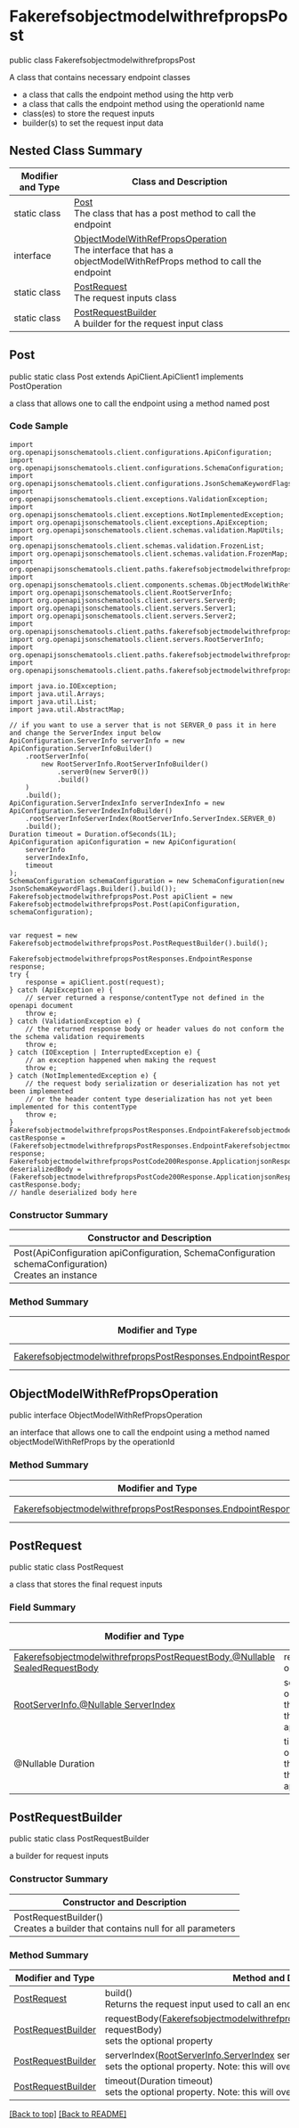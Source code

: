 # FakerefsobjectmodelwithrefpropsPost

public class FakerefsobjectmodelwithrefpropsPost

A class that contains necessary endpoint classes
- a class that calls the endpoint method using the http verb
- a class that calls the endpoint method using the operationId name
- class(es) to store the request inputs
- builder(s) to set the request input data

## Nested Class Summary
| Modifier and Type | Class and Description |
| ----------------- | --------------------- |
| static class | [Post](#post)<br>The class that has a post method to call the endpoint |
| interface | [ObjectModelWithRefPropsOperation](#objectmodelwithrefpropsoperation)<br>The interface that has a objectModelWithRefProps method to call the endpoint |
| static class | [PostRequest](#postrequest)<br>The request inputs class |
| static class | [PostRequestBuilder](#postrequestbuilder)<br>A builder for the request input class |

## Post
public static class Post extends ApiClient.ApiClient1 implements PostOperation<br>

a class that allows one to call the endpoint using a method named post

### Code Sample
```
import org.openapijsonschematools.client.configurations.ApiConfiguration;
import org.openapijsonschematools.client.configurations.SchemaConfiguration;
import org.openapijsonschematools.client.configurations.JsonSchemaKeywordFlags;
import org.openapijsonschematools.client.exceptions.ValidationException;
import org.openapijsonschematools.client.exceptions.NotImplementedException;
import org.openapijsonschematools.client.exceptions.ApiException;
import org.openapijsonschematools.client.schemas.validation.MapUtils;
import org.openapijsonschematools.client.schemas.validation.FrozenList;
import org.openapijsonschematools.client.schemas.validation.FrozenMap;
import org.openapijsonschematools.client.paths.fakerefsobjectmodelwithrefprops.post.FakerefsobjectmodelwithrefpropsPostRequestBody;
import org.openapijsonschematools.client.components.schemas.ObjectModelWithRefProps;
import org.openapijsonschematools.client.RootServerInfo;
import org.openapijsonschematools.client.servers.Server0;
import org.openapijsonschematools.client.servers.Server1;
import org.openapijsonschematools.client.servers.Server2;
import org.openapijsonschematools.client.paths.fakerefsobjectmodelwithrefprops.post.responses.FakerefsobjectmodelwithrefpropsPostCode200Response;
import org.openapijsonschematools.client.servers.RootServerInfo;
import org.openapijsonschematools.client.paths.fakerefsobjectmodelwithrefprops.FakerefsobjectmodelwithrefpropsPost;
import org.openapijsonschematools.client.paths.fakerefsobjectmodelwithrefprops.post.FakerefsobjectmodelwithrefpropsPostResponses;

import java.io.IOException;
import java.util.Arrays;
import java.util.List;
import java.util.AbstractMap;

// if you want to use a server that is not SERVER_0 pass it in here and change the ServerIndex input below
ApiConfiguration.ServerInfo serverInfo = new ApiConfiguration.ServerInfoBuilder()
    .rootServerInfo(
        new RootServerInfo.RootServerInfoBuilder()
            .server0(new Server0())
            .build()
    )
    .build();
ApiConfiguration.ServerIndexInfo serverIndexInfo = new ApiConfiguration.ServerIndexInfoBuilder()
    .rootServerInfoServerIndex(RootServerInfo.ServerIndex.SERVER_0)
    .build();
Duration timeout = Duration.ofSeconds(1L);
ApiConfiguration apiConfiguration = new ApiConfiguration(
    serverInfo
    serverIndexInfo,
    timeout
);
SchemaConfiguration schemaConfiguration = new SchemaConfiguration(new JsonSchemaKeywordFlags.Builder().build());
FakerefsobjectmodelwithrefpropsPost.Post apiClient = new FakerefsobjectmodelwithrefpropsPost.Post(apiConfiguration, schemaConfiguration);


var request = new FakerefsobjectmodelwithrefpropsPost.PostRequestBuilder().build();

FakerefsobjectmodelwithrefpropsPostResponses.EndpointResponse response;
try {
    response = apiClient.post(request);
} catch (ApiException e) {
    // server returned a response/contentType not defined in the openapi document
    throw e;
} catch (ValidationException e) {
    // the returned response body or header values do not conform the the schema validation requirements
    throw e;
} catch (IOException | InterruptedException e) {
    // an exception happened when making the request
    throw e;
} catch (NotImplementedException e) {
    // the request body serialization or deserialization has not yet been implemented
    // or the header content type deserialization has not yet been implemented for this contentType
    throw e;
}
FakerefsobjectmodelwithrefpropsPostResponses.EndpointFakerefsobjectmodelwithrefpropsPostCode200Response castResponse = (FakerefsobjectmodelwithrefpropsPostResponses.EndpointFakerefsobjectmodelwithrefpropsPostCode200Response) response;
FakerefsobjectmodelwithrefpropsPostCode200Response.ApplicationjsonResponseBody deserializedBody = (FakerefsobjectmodelwithrefpropsPostCode200Response.ApplicationjsonResponseBody) castResponse.body;
// handle deserialized body here
```
### Constructor Summary
| Constructor and Description |
| --------------------------- |
| Post(ApiConfiguration apiConfiguration, SchemaConfiguration schemaConfiguration)<br>Creates an instance |

### Method Summary
| Modifier and Type | Method and Description |
| ----------------- | ---------------------- |
| [FakerefsobjectmodelwithrefpropsPostResponses.EndpointResponse](../../paths/fakerefsobjectmodelwithrefprops/post/FakerefsobjectmodelwithrefpropsPostResponses.md#endpointresponse) | post([PostRequest](#postrequest) request) |

## ObjectModelWithRefPropsOperation
public interface ObjectModelWithRefPropsOperation<br>

an interface that allows one to call the endpoint using a method named objectModelWithRefProps by the operationId

### Method Summary
| Modifier and Type | Method and Description |
| ----------------- | ---------------------- |
| [FakerefsobjectmodelwithrefpropsPostResponses.EndpointResponse](../../paths/fakerefsobjectmodelwithrefprops/post/FakerefsobjectmodelwithrefpropsPostResponses.md#endpointresponse) | objectModelWithRefProps([PostRequest](#postrequest) request) |

## PostRequest
public static class PostRequest<br>

a class that stores the final request inputs

### Field Summary
| Modifier and Type | Field and Description |
| ----------------- | --------------------- |
| [FakerefsobjectmodelwithrefpropsPostRequestBody.@Nullable SealedRequestBody](../../paths/fakerefsobjectmodelwithrefprops/post/FakerefsobjectmodelwithrefpropsPostRequestBody.md#sealedrequestbody) | requestBody<br>optional |
| [RootServerInfo.@Nullable ServerIndex](../../RootServerInfo.md#serverindex) | serverIndex<br>optional. Note: this will override the value in apiConfiguration |
| @Nullable Duration | timeout<br>optional. Note: this will override the value in apiConfiguration |

## PostRequestBuilder
public static class PostRequestBuilder<br>

a builder for request inputs

### Constructor Summary
| Constructor and Description |
| --------------------------- |
| PostRequestBuilder()<br>Creates a builder that contains null for all parameters |

### Method Summary
| Modifier and Type | Method and Description |
| ----------------- | ---------------------- |
| [PostRequest](#postrequest) | build()<br>Returns the request input used to call an endpoint method |
| [PostRequestBuilder](#postrequestbuilder) | requestBody([FakerefsobjectmodelwithrefpropsPostRequestBody.SealedRequestBody](../../paths/fakerefsobjectmodelwithrefprops/post/FakerefsobjectmodelwithrefpropsPostRequestBody.md#sealedrequestbody) requestBody)<br>sets the optional property |
| [PostRequestBuilder](#postrequestbuilder) | serverIndex([RootServerInfo.ServerIndex](../../RootServerInfo.md#serverindex) serverIndex)<br>sets the optional property. Note: this will override the value in apiConfiguration |
| [PostRequestBuilder](#postrequestbuilder) | timeout(Duration timeout)<br>sets the optional property. Note: this will override the value in apiConfiguration |

[[Back to top]](#top) [[Back to README]](../../../README.md)
